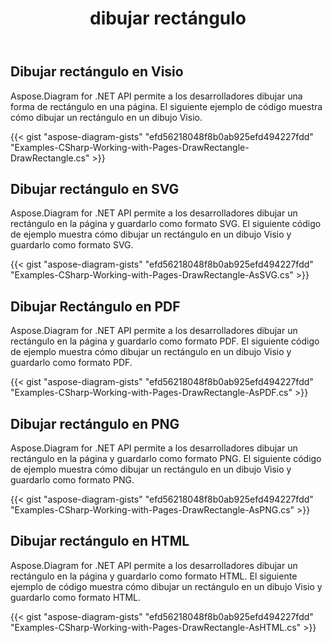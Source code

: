 ﻿---
title: dibujar rectángulo
type: docs
weight: 10
url: /es/net/drawing/draw-rectangle
description: Esta sección explica cómo dibujar un rectángulo en una página visio con Aspose.Diagram. Admite el uso de C# para dibujar un rectángulo y guardarlo como pdf, svg, html, image, xps y otros formatos.
---
## **Dibujar rectángulo en Visio**
Aspose.Diagram for .NET API permite a los desarrolladores dibujar una forma de rectángulo en una página. El siguiente ejemplo de código muestra cómo dibujar un rectángulo en un dibujo Visio.

{{< gist "aspose-diagram-gists" "efd56218048f8b0ab925efd494227fdd" "Examples-CSharp-Working-with-Pages-DrawRectangle-DrawRectangle.cs" >}}

## **Dibujar rectángulo en SVG**
Aspose.Diagram for .NET API permite a los desarrolladores dibujar un rectángulo en la página y guardarlo como formato SVG. El siguiente código de ejemplo muestra cómo dibujar un rectángulo en un dibujo Visio y guardarlo como formato SVG.

{{< gist "aspose-diagram-gists" "efd56218048f8b0ab925efd494227fdd" "Examples-CSharp-Working-with-Pages-DrawRectangle-AsSVG.cs" >}}

## **Dibujar Rectángulo en PDF**
Aspose.Diagram for .NET API permite a los desarrolladores dibujar un rectángulo en la página y guardarlo como formato PDF. El siguiente código de ejemplo muestra cómo dibujar un rectángulo en un dibujo Visio y guardarlo como formato PDF.

{{< gist "aspose-diagram-gists" "efd56218048f8b0ab925efd494227fdd" "Examples-CSharp-Working-with-Pages-DrawRectangle-AsPDF.cs" >}}

## **Dibujar rectángulo en PNG**
Aspose.Diagram for .NET API permite a los desarrolladores dibujar un rectángulo en la página y guardarlo como formato PNG. El siguiente código de ejemplo muestra cómo dibujar un rectángulo en un dibujo Visio y guardarlo como formato PNG.

{{< gist "aspose-diagram-gists" "efd56218048f8b0ab925efd494227fdd" "Examples-CSharp-Working-with-Pages-DrawRectangle-AsPNG.cs" >}}

## **Dibujar rectángulo en HTML**
Aspose.Diagram for .NET API permite a los desarrolladores dibujar un rectángulo en la página y guardarlo como formato HTML. El siguiente ejemplo de código muestra cómo dibujar un rectángulo en un dibujo Visio y guardarlo como formato HTML.

{{< gist "aspose-diagram-gists" "efd56218048f8b0ab925efd494227fdd" "Examples-CSharp-Working-with-Pages-DrawRectangle-AsHTML.cs" >}}
